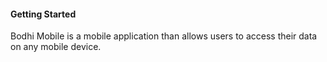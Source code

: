 #### Getting Started

Bodhi Mobile is a mobile application than allows users to access their data on any mobile device.
